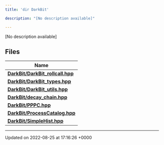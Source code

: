 ```yaml
---
title: 'dir DarkBit'

description: "[No description available]"

---
```







[No description available]

## Files

| Name           |
| -------------- |
| **[DarkBit/DarkBit_rollcall.hpp](/documentation/code/files/darkbit__rollcall_8hpp/#file-darkbit-rollcallhpp)**  |
| **[DarkBit/DarkBit_types.hpp](/documentation/code/files/darkbit__types_8hpp/#file-darkbit-typeshpp)**  |
| **[DarkBit/DarkBit_utils.hpp](/documentation/code/files/darkbit__utils_8hpp/#file-darkbit-utilshpp)**  |
| **[DarkBit/decay_chain.hpp](/documentation/code/files/decay__chain_8hpp/#file-decay-chainhpp)**  |
| **[DarkBit/PPPC.hpp](/documentation/code/files/pppc_8hpp/#file-pppchpp)**  |
| **[DarkBit/ProcessCatalog.hpp](/documentation/code/files/processcatalog_8hpp/#file-processcataloghpp)**  |
| **[DarkBit/SimpleHist.hpp](/documentation/code/files/simplehist_8hpp/#file-simplehisthpp)**  |






-------------------------------

Updated on 2022-08-25 at 17:16:26 +0000
